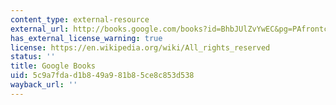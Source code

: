 ```yaml
---
content_type: external-resource
external_url: http://books.google.com/books?id=BhbJUlZvYwEC&pg=PAfrontcover
has_external_license_warning: true
license: https://en.wikipedia.org/wiki/All_rights_reserved
status: ''
title: Google Books
uid: 5c9a7fda-d1b8-49a9-81b8-5ce8c853d538
wayback_url: ''
---
```

